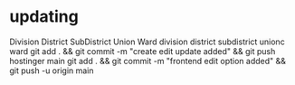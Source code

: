 # updating
Division
District
SubDistrict
Union
Ward
division
district
subdistrict
unionc
ward
git add . && git commit -m "create edit update added" && git push hostinger main
git add . && git commit -m "frontend edit option added" && git push -u origin main